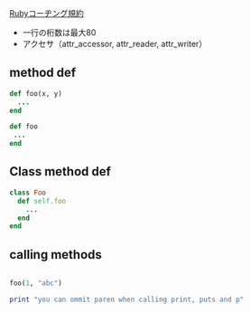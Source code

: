 

[Rubyコーヂング規約](http://shugo.net/ruby-codeconv/codeconv.html)


- 一行の桁数は最大80
- アクセサ（attr_accessor, attr_reader, attr_writer）

## method def ##

``` ruby
def foo(x, y)
  ...
end

def foo
 ...
end

```

## Class method def ##

```Ruby
class Foo 
  def self.foo
    ...
  end
end

```

## calling methods ##

```Ruby

foo(1, "abc")

print "you can ommit paren when calling print, puts and p"

```